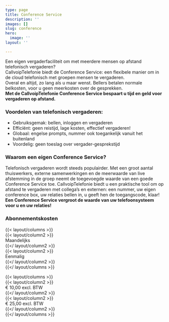 ```yaml
---
type: page
title: Conference Service
description: ''
images: []
slug: conference
hero:
  image: ''
layout: ''

---
```

Een eigen vergaderfaciliteit om met meerdere mensen op afstand telefonisch vergaderen?  
CallvoipTelefonie biedt de Conference Service: een flexibele manier om in de cloud telefonisch met groepen mensen te vergaderen.  
Overal en altijd, zo lang als u maar wenst. Bellers betalen normale belkosten, voor u geen meerkosten over de gesprekken.  
**Met de CallvoipTelefonie Conference Service bespaart u tijd en geld voor vergaderen op afstand.**

### Voordelen van telefonisch vergaderen:

* Gebruiksgemak: bellen, inloggen en vergaderen
* Efficiënt: geen reistijd, lage kosten, effectief vergaderen!
* Globaal: engelse prompts, nummer ook toegankelijk vanuit het buitenland
* Voordelig: geen toeslag over vergader-gesprekstijd

### Waarom een eigen Conference Service?

Telefonisch vergaderen wordt steeds populairder. Met een groot aantal thuiswerkers, externe samenwerkingen en de meerwaarde van live afstemming in de groep neemt de toegevoegde waarde van een goede Conference Service toe. CallvoipTelefonie biedt u een praktische tool om op afstand te vergaderen met collega’s en externen: een nummer, uw eigen conference box, uw relaties bellen in, u geeft hen de toegangscode, klaar!  
**Een Conference Service vergroot de waarde van uw telefoonsysteem voor u en uw relaties!**

### Abonnementskosten

{{< layout/columns >}}  
 {{< layout/column2 >}}  
Maandelijks  
 {{</ layout/column2 >}}  
 {{< layout/column2 >}}  
Eenmalig  
 {{</ layout/column2 >}}  
{{</ layout/columns >}}

{{< layout/columns >}}  
 {{< layout/column2 >}}  
€ 10,00 excl. BTW  
 {{</ layout/column2 >}}  
 {{< layout/column2 >}}  
€ 25,00 excl. BTW  
 {{</ layout/column2 >}}  
{{</ layout/columns >}}